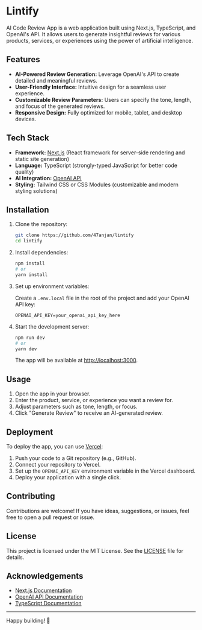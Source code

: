 # Lintify

AI Code Review App is a web application built using Next.js, TypeScript, and OpenAI's API. It allows users to generate insightful reviews for various products, services, or experiences using the power of artificial intelligence.

## Features

- **AI-Powered Review Generation:** Leverage OpenAI's API to create detailed and meaningful reviews.
- **User-Friendly Interface:** Intuitive design for a seamless user experience.
- **Customizable Review Parameters:** Users can specify the tone, length, and focus of the generated reviews.
- **Responsive Design:** Fully optimized for mobile, tablet, and desktop devices.

## Tech Stack

- **Framework:** [Next.js](https://nextjs.org/) (React framework for server-side rendering and static site generation)
- **Language:** TypeScript (strongly-typed JavaScript for better code quality)
- **AI Integration:** [OpenAI API](https://platform.openai.com/docs/)
- **Styling:** Tailwind CSS or CSS Modules (customizable and modern styling solutions)

## Installation

1. Clone the repository:

   ```bash
   git clone https://github.com/47anjan/lintify
   cd lintify
   ```

2. Install dependencies:

   ```bash
   npm install
   # or
   yarn install
   ```

3. Set up environment variables:

   Create a `.env.local` file in the root of the project and add your OpenAI API key:

   ```env
   OPENAI_API_KEY=your_openai_api_key_here
   ```

4. Start the development server:

   ```bash
   npm run dev
   # or
   yarn dev
   ```

   The app will be available at [http://localhost:3000](http://localhost:3000).

## Usage

1. Open the app in your browser.
2. Enter the product, service, or experience you want a review for.
3. Adjust parameters such as tone, length, or focus.
4. Click "Generate Review" to receive an AI-generated review.

## Deployment

To deploy the app, you can use [Vercel](https://vercel.com/):

1. Push your code to a Git repository (e.g., GitHub).
2. Connect your repository to Vercel.
3. Set up the `OPENAI_API_KEY` environment variable in the Vercel dashboard.
4. Deploy your application with a single click.

## Contributing

Contributions are welcome! If you have ideas, suggestions, or issues, feel free to open a pull request or issue.

## License

This project is licensed under the MIT License. See the [LICENSE](LICENSE) file for details.

## Acknowledgements

- [Next.js Documentation](https://nextjs.org/docs)
- [OpenAI API Documentation](https://platform.openai.com/docs/)
- [TypeScript Documentation](https://www.typescriptlang.org/docs/)

---

Happy building! 🚀
